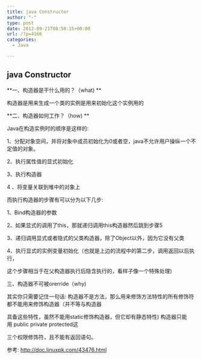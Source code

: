 ```yaml
---
title: java Constructor
author: "-"
type: post
date: 2012-09-21T08:50:15+00:00
url: /?p=4166
categories:
  - Java

---
```

## java Constructor
**一、构造器是干什么用的？（what) **

构造器是用来生成一个类的实例是用来初始化这个实例用的


**二、构造器如何工作？（how) **


Java在构造实例时的顺序是这样的: 

1、分配对象空间，并将对象中成员初始化为0或者空，java不允许用户操纵一个不定值的对象。

2、执行属性值的显式初始化

3、执行构造器

4 、将变量关联到堆中的对象上


而执行构造器的步骤有可以分为以下几步: 


1、Bind构造器的参数

2、如果显式的调用了this，那就递归调用this构造器然后跳到步骤5

3、递归调用显式或者隐式的父类构造器，除了Object以外，因为它没有父类

4、执行显式的实例变量初始化（也就是上边的流程中的第二步，调用返回以后执行，

这个步骤相当于在父构造器执行后隐含执行的，看样子像一个特殊处理) 

三、构造器不可被orerride（why) 


其实你只需要记住一句话: 构造器不是方法，那么用来修饰方法特性的所有修饰符都不能用来修饰构造器（并不等与构造器

具备这些特性，虽然不能用static修饰构造器，但它却有静态特性) 构造器只能用 public private protected这

三个权限修饰符，且不能有返回语句。


参考: http://doc.linuxpk.com/43476.html